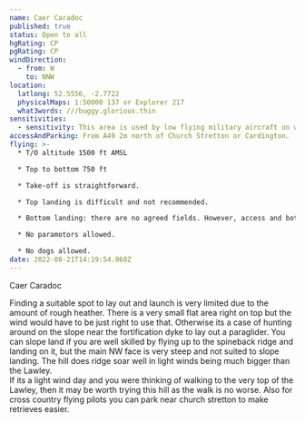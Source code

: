 ```yaml
---
name: Caer Caradoc
published: true
status: Open to all
hgRating: CP
pgRating: CP
windDirection:
  - from: W
    to: NNW
location:
  latlong: 52.5556, -2.7722
  physicalMaps: 1:50000 137 or Explorer 217
  what3words: ///buggy.glorious.thin
sensitivities:
  - sensitivity: This area is used by low flying military aircraft on weekdays.
accessAndParking: From A49 2m north of Church Stretton or Cardington.
flying: >-
  * T/O altitude 1500 ft AMSL

  * Top to bottom 750 ft

  * Take-off is straightforward.

  * Top landing is difficult and not recommended.

  * Bottom landing: there are no agreed fields. However, access and bottom landing are currently being investigated

  * No paramotors allowed.

  * No dogs allowed.
date: 2022-08-21T14:19:54.068Z
---
```

Caer Caradoc



Finding a suitable spot to lay out and launch is very limited due to the amount of rough heather. There is a very small flat area right on top but the wind would have to be just right to use that. Otherwise its a case of hunting around on the slope near the fortification dyke to lay out a paraglider. You can slope land if you are well skilled by flying up to the spineback ridge and landing on it, but the main NW face is very steep and not suited to slope landing. The hill does ridge soar well in light winds being much bigger than the Lawley.\
If its a light wind day and you were thinking of walking to the very top of the Lawley, then it may be worth trying this hill as the walk is no worse. Also for cross country flying pilots you can park near church stretton to make retrieves easier.